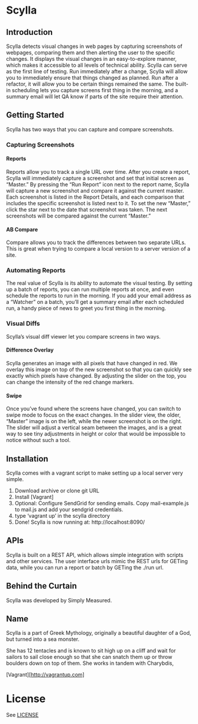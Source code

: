 # Scylla
## Introduction
Scylla detects visual changes in web pages by capturing screenshots of webpages, comparing them and then alerting the user to the specific changes. It displays the visual changes in an easy-to-explore manner, which makes it accessible to all levels of technical ability.
Scylla can serve as the first line of testing. Run immediately after a change, Scylla will allow you to immediately ensure that things changed as planned.  Run after a refactor, it will allow you to be certain things remained the same.
The built-in scheduling lets you capture screens first thing in the morning, and a summary email will let QA know if parts of the site require their attention.

## Getting Started
Scylla has two ways that you can capture and compare screenshots.

### Capturing Screenshots
#### Reports
Reports allow you to track a single URL over time. After you create a report, Scylla will immediately capture a screenshot and set that initial screen as “Master.”  By pressing the “Run Report” icon next to the report name, Scylla will capture a new screenshot and compare it against the current master. Each screenshot is listed in the Report Details, and each comparison that includes the specific screenshot is listed next to it.  To set the new “Master,” click the star next to the date that screenshot was taken. The next screenshots will be compared against the current “Master.”

#### AB Compare
Compare allows you to track the differences between two separate URLs. This is great when trying to compare a local version to a server version of a site.

### Automating Reports
The real value of Scylla is its ability to automate the visual testing. By setting up a batch of reports, you can run multiple reports at once, and even schedule the reports to run in the morning.  If you add your email address as a “Watcher” on a batch, you’ll get a summary email after each scheduled run, a handy piece of news to greet you first thing in the morning.

### Visual Diffs
Scylla’s visual diff viewer let you compare screens in two ways.

#### Difference Overlay
Scylla generates an image with all pixels that have changed in red.  We overlay this image on top of the new screenshot so that you can quickly see exactly which pixels have changed.  By adjusting the slider on the top, you can change the intensity of the red change markers.

#### Swipe
Once you’ve found where the screens have changed, you can switch to swipe mode to focus on the exact changes. In the slider view, the older, “Master” image is on the left, while the newer screenshot is on the right.  The slider will adjust a vertical seam between the images, and is a great way to see tiny adjustments in height or color that would be impossible to notice without such a tool.

## Installation
Scylla comes with a vagrant script to make setting up a local server very simple.
1) Download archive or clone git URL
2) Install [Vagrant]
3) Optional: Configure SendGrid for sending emails.
    Copy mail-example.js to mail.js and add your sendgrid credentials.
3) type ‘vagrant up’ in the scylla directory
4) Done! Scylla is now running at: http://localhost:8090/

## APIs
Scylla is built on a REST API, which allows simple integration with scripts and other services. The user interface urls mimic the REST urls for GETing data, while you can run a report or batch by GETing the ./run url.

## Behind the Curtain
Scylla was developed by Simply Measured.

## Name
Scylla is a part of Greek Mythology, originally a beautiful daughter of a God, but turned into a sea monster.

She has 12 tentacles and is known to sit high up on a cliff and wait for sailors to sail close enough so that she
can snatch them up or throw boulders down on top of them. She works in tandem with Charybdis,

[Vagrant][http://vagrantup.com]

# License
See [LICENSE][]

[LICENSE]: LICENSE.md
